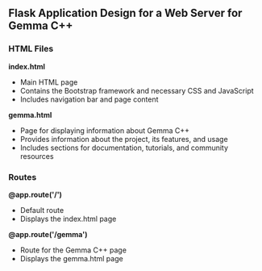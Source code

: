 ## Flask Application Design for a Web Server for Gemma C++

### HTML Files

**index.html**
- Main HTML page
- Contains the Bootstrap framework and necessary CSS and JavaScript
- Includes navigation bar and page content

**gemma.html**
- Page for displaying information about Gemma C++
- Provides information about the project, its features, and usage
- Includes sections for documentation, tutorials, and community resources

### Routes

**@app.route('/')**
- Default route
- Displays the index.html page

**@app.route('/gemma')**
- Route for the Gemma C++ page
- Displays the gemma.html page